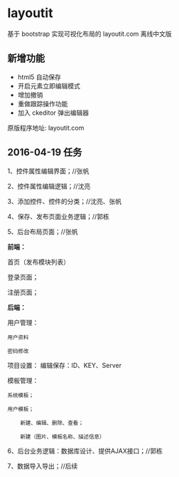 layoutit
========

基于 bootstrap 实现可视化布局的 layoutit.com 离线中文版

## 新增功能

- html5 自动保存
- 开启元素立即编辑模式
- 增加撤销
- 重做跟踪操作功能
- 加入 ckeditor 弹出编辑器

原版程序地址: layoutit.com


## 2016-04-19 任务

1、控件属性编辑界面；//张帆

2、控件属性编辑逻辑；//沈亮

3、添加控件、控件的分类；//沈亮、张帆

4、保存、发布页面业务逻辑；//郭栋

5、后台布局页面；//张帆

**前端：**

首页（发布模块列表）

登录页面；

注册页面；

**后端：**

用户管理：

	用户资料

	密码修改

项目设置：
	编辑保存：ID、KEY、Server

模板管理：

	系统模板；
	
	用户模板；
	
		新建、编辑、删除、查看；
		
		新建（图片、模板名称、描述信息）
	


6、后台业务逻辑：数据库设计、提供AJAX接口；//郭栋

7、数据导入导出；//后续